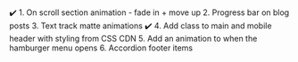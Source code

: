 ✔️ 1. On scroll section animation - fade in + move up
2. Progress bar on blog posts
3. Text track matte animations
✔️ 4. Add class to main and mobile header with styling from CSS CDN
5. Add an animation to when the hamburger menu opens
6. Accordion footer items